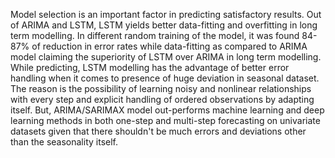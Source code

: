 Model selection is an important factor in predicting satisfactory results. Out of ARIMA and LSTM, LSTM yields better data-fitting and overfitting in long term modelling. In different random training of the model, it was found 84-87% of reduction in error rates while data-fitting as compared to ARIMA model claiming the superiority of LSTM over ARIMA in long term modelling. While predicting, LSTM modelling has the advantage of better error handling when it comes to presence of huge deviation in seasonal dataset. The reason is the possibility of learning noisy and nonlinear relationships with every step and explicit handling of ordered observations by adapting itself.
But, ARIMA/SARIMAX model out-performs machine learning and deep learning methods in both one-step and multi-step forecasting on univariate datasets given that there shouldn't be much errors and deviations other than the seasonality itself.
